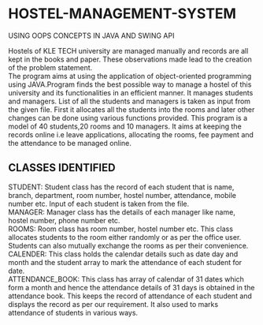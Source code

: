 # HOSTEL-MANAGEMENT-SYSTEM
USING OOPS CONCEPTS IN JAVA AND SWING API

Hostels of KLE TECH university are managed manually and records are all kept in the books and paper. These observations made lead to the creation of the problem statement.<br>
The program aims at using the application of object-oriented programming using JAVA.Program finds the best possible way to manage a hostel of this university and its functionalities in an efficient manner. 
It manages students and managers. List of all the students and managers is taken as input from the given file.
First it allocates all the students into the rooms and later other changes can be done using various functions provided.
This program is a model of 40 students,20 rooms and 10 managers. 
It aims at keeping the records online i.e leave applications, allocating the rooms, fee payment and the attendance to be managed online.

## CLASSES IDENTIFIED

STUDENT:  Student class has the record of each student that is name, branch, department, room number, hostel number, attendance, mobile number etc. Input of each student is taken from the file.<br>
MANAGER: Manager class has the details of each manager like name, hostel number, phone number etc.<br>
ROOMS: Room class has room number, hostel number etc. This class allocates students to the room either randomly or as per the office user. Students can also mutually exchange the rooms as per their convenience.<br>
CALENDER: This class holds the calendar details such as date day and month and the student array to mark the attendance of each student for date.<br>
ATTENDANCE_BOOK: This class has array of calendar of 31 dates which form a month and hence the attendance details of 31 days is obtained in the attendance book. This keeps the record of attendance of each student and displays the record as per our requirement. It also used to marks attendance of students in various ways.<br>
